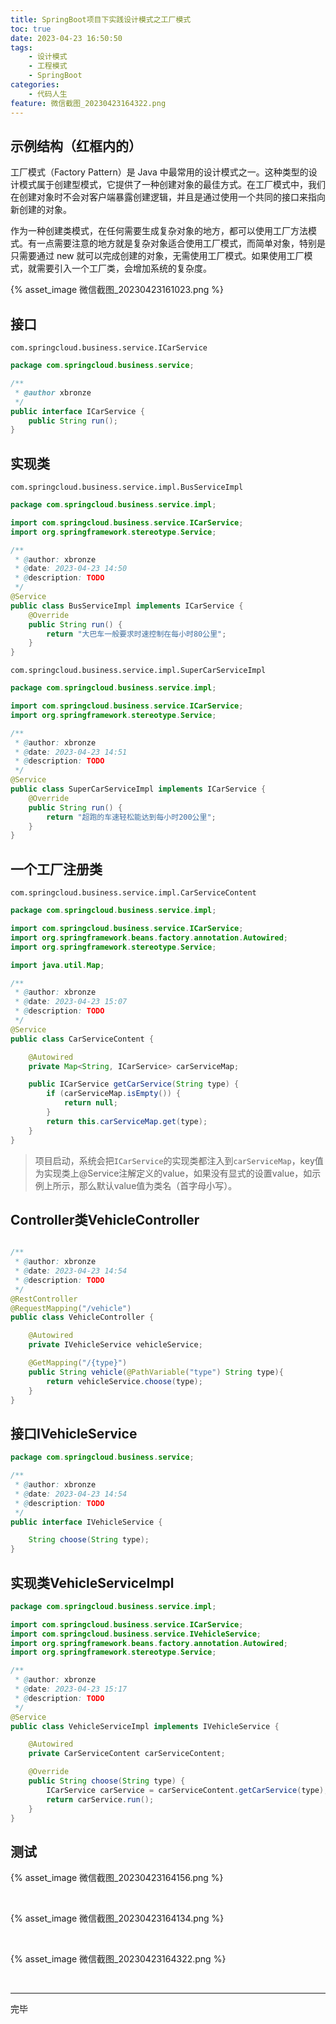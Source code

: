 ```yaml
---
title: SpringBoot项目下实践设计模式之工厂模式
toc: true
date: 2023-04-23 16:50:50
tags:
	- 设计模式
	- 工程模式
	- SpringBoot
categories:
	- 代码人生
feature: 微信截图_20230423164322.png
---
```



## 示例结构（红框内的）

工厂模式（Factory Pattern）是 Java 中最常用的设计模式之一。这种类型的设计模式属于创建型模式，它提供了一种创建对象的最佳方式。在工厂模式中，我们在创建对象时不会对客户端暴露创建逻辑，并且是通过使用一个共同的接口来指向新创建的对象。

作为一种创建类模式，在任何需要生成复杂对象的地方，都可以使用工厂方法模式。有一点需要注意的地方就是复杂对象适合使用工厂模式，而简单对象，特别是只需要通过 new 就可以完成创建的对象，无需使用工厂模式。如果使用工厂模式，就需要引入一个工厂类，会增加系统的复杂度。

<!-- more -->

{% asset_image 微信截图_20230423161023.png %}

## 接口
`com.springcloud.business.service.ICarService`

```java
package com.springcloud.business.service;

/**
 * @author xbronze
 */
public interface ICarService {
    public String run();
}
```

## 实现类
`com.springcloud.business.service.impl.BusServiceImpl`
```java
package com.springcloud.business.service.impl;

import com.springcloud.business.service.ICarService;
import org.springframework.stereotype.Service;

/**
 * @author: xbronze
 * @date: 2023-04-23 14:50
 * @description: TODO
 */
@Service
public class BusServiceImpl implements ICarService {
    @Override
    public String run() {
        return "大巴车一般要求时速控制在每小时80公里";
    }
}
```

`com.springcloud.business.service.impl.SuperCarServiceImpl`

```java
package com.springcloud.business.service.impl;

import com.springcloud.business.service.ICarService;
import org.springframework.stereotype.Service;

/**
 * @author: xbronze
 * @date: 2023-04-23 14:51
 * @description: TODO
 */
@Service
public class SuperCarServiceImpl implements ICarService {
    @Override
    public String run() {
        return "超跑的车速轻松能达到每小时200公里";
    }
}

```

## 一个工厂注册类
`com.springcloud.business.service.impl.CarServiceContent`

```java
package com.springcloud.business.service.impl;

import com.springcloud.business.service.ICarService;
import org.springframework.beans.factory.annotation.Autowired;
import org.springframework.stereotype.Service;

import java.util.Map;

/**
 * @author: xbronze
 * @date: 2023-04-23 15:07
 * @description: TODO
 */
@Service
public class CarServiceContent {

    @Autowired
    private Map<String, ICarService> carServiceMap;

    public ICarService getCarService(String type) {
        if (carServiceMap.isEmpty()) {
            return null;
        }
        return this.carServiceMap.get(type);
    }
}

```
> 项目启动，系统会把`ICarService`的实现类都注入到`carServiceMap`，key值为实现类上@Service注解定义的value，如果没有显式的设置value，如示例上所示，那么默认value值为类名（首字母小写）。
## Controller类VehicleController

```java

/**
 * @author: xbronze
 * @date: 2023-04-23 14:54
 * @description: TODO
 */
@RestController
@RequestMapping("/vehicle")
public class VehicleController {

    @Autowired
    private IVehicleService vehicleService;

    @GetMapping("/{type}")
    public String vehicle(@PathVariable("type") String type){
        return vehicleService.choose(type);
    }
}

```

## 接口IVehicleService

```java
package com.springcloud.business.service;

/**
 * @author: xbronze
 * @date: 2023-04-23 14:54
 * @description: TODO
 */
public interface IVehicleService {

    String choose(String type);
}

```

## 实现类VehicleServiceImpl
```java
package com.springcloud.business.service.impl;

import com.springcloud.business.service.ICarService;
import com.springcloud.business.service.IVehicleService;
import org.springframework.beans.factory.annotation.Autowired;
import org.springframework.stereotype.Service;

/**
 * @author: xbronze
 * @date: 2023-04-23 15:17
 * @description: TODO
 */
@Service
public class VehicleServiceImpl implements IVehicleService {

    @Autowired
    private CarServiceContent carServiceContent;

    @Override
    public String choose(String type) {
        ICarService carService = carServiceContent.getCarService(type);
        return carService.run();
    }
}

```


## 测试


{% asset_image 微信截图_20230423164156.png %}

<br>

{% asset_image 微信截图_20230423164134.png %}

<br>

{% asset_image 微信截图_20230423164322.png %}

<br>

-----

完毕